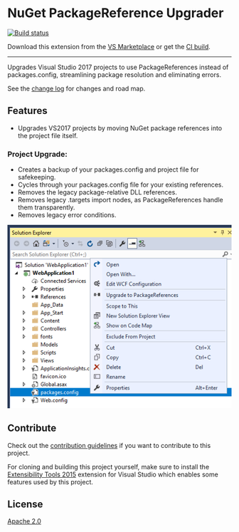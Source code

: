 # NuGet PackageReference Upgrader

<!-- Replace this badge with your own-->
[![Build status](https://ci.appveyor.com/api/projects/status/hqw4epqailyy7arg?svg=true)](https://ci.appveyor.com/project/robertmclaws/packagereferenceupgrader)

<!-- Update the VS Gallery link after you upload the VSIX-->
Download this extension from the [VS Marketplace](https://marketplace.visualstudio.com/items?itemName=CloudNimble.PackageReferenceUpgrader)
or get the [CI build](http://vsixgallery.com/extension/bae2a4ae-be17-4f34-be32-f7f103918589/).

---------------------------------------

Upgrades Visual Studio 2017 projects to use PackageReferences instead of packages.config, streamlining package resolution and eliminating errors.

See the [change log](CHANGELOG.md) for changes and road map.

## Features

- Upgrades VS2017 projects by moving NuGet package references into the project file itself.

### Project Upgrade:
- Creates a backup of your packages.config and project file for safekeeping.
- Cycles through your packages.config file for your existing references.
- Removes the legacy package-relative DLL references.
- Removes legacy .targets import nodes, as PackageReferences handle them transparently.
- Removes legacy error conditions.

![Context Menu](art/context-menu.png)

## Contribute
Check out the [contribution guidelines](CONTRIBUTING.md)
if you want to contribute to this project.

For cloning and building this project yourself, make sure
to install the
[Extensibility Tools 2015](https://visualstudiogallery.msdn.microsoft.com/ab39a092-1343-46e2-b0f1-6a3f91155aa6)
extension for Visual Studio which enables some features
used by this project.

## License
[Apache 2.0](LICENSE)